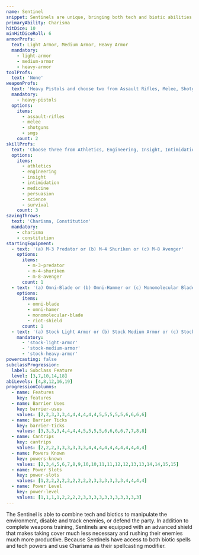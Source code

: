 ```yaml
---
name: Sentinel
snippet: Sentinels are unique, bringing both tech and biotic abilities to the battlefield.
primaryAbility: Charisma
hitDice: 10
minHitDiceRoll: 6
armorProfs:
  text: Light Armor, Medium Armor, Heavy Armor
  mandatory:
    - light-armor
    - medium-armor
    - heavy-armor
toolProfs:
  text: 'None'
weaponProfs:
  text: 'Heavy Pistols and choose two from Assault Rifles, Melee, Shotguns, and SMGs'
  mandatory:
    - heavy-pistols
  options:
    items:
      - assault-rifles
      - melee
      - shotguns
      - smgs
    count: 2
skillProfs:
  text: 'Choose three from Athletics, Engineering, Insight, Intimidation, Medicine, Persuasion, Science, and Survival'
  options:
    items:
      - athletics
      - engineering
      - insight
      - intimidation
      - medicine
      - persuasion
      - science
      - survival
    count: 3
savingThrows:
  text: 'Charisma, Constitution'
  mandatory:
    - charisma
    - constitution
startingEquipment:
  - text: '(a) M-3 Predator or (b) M-4 Shuriken or (c) M-8 Avenger'
    options:
      items:
        - m-3-predator
        - m-4-shuriken
        - m-8-avenger
      count: 1
  - text: '(a) Omni-Blade or (b) Omni-Hammer or (c) Monomolecular Blade or (d) Riot Shield'
    options:
      items:
        - omni-blade
        - omni-hamer
        - monomolecular-blade
        - riot-shield
      count: 1
  - text: '(a) Stock Light Armor or (b) Stock Medium Armor or (c) Stock Heavy Armor'
    mandatory:
      - 'stock-light-armor'
      - 'stock-medium-armor'
      - 'stock-heavy-armor'
powercasting: false
subclassProgression:
  label: Subclass Feature
  level: [3,7,10,14,18]
abiLevels: [4,8,12,16,19]
progressionColumns:
  - name: Features
    key: features
  - name: Barrier Uses
    key: barrier-uses
    values: [2,2,3,3,3,4,4,4,4,4,4,5,5,5,5,5,6,6,6,6]
  - name: Barrier Ticks
    key: barrier-ticks
    values: [3,3,3,3,4,4,4,4,5,5,5,5,6,6,6,6,7,7,8,8]
  - name: Cantrips
    key: cantrips
    values: [2,2,2,3,3,3,3,3,3,4,4,4,4,4,4,4,4,4,4,4]
  - name: Powers Known
    key: powers-known
    values: [2,3,4,5,6,7,8,9,10,10,11,11,12,12,13,13,14,14,15,15]
  - name: Power Slots
    key: power-slots
    values: [1,2,2,2,2,2,2,2,2,2,3,3,3,3,3,3,4,4,4,4]
  - name: Power Level
    key: power-level
    values: [1,1,1,1,2,2,2,2,3,3,3,3,3,3,3,3,3,3,3]
---
```

The Sentinel is able to combine tech and biotics to manipulate the environment, disable and track enemies, or defend the party. In addition to complete weapons training, Sentinels are equipped with an advanced shield that makes taking cover much less necessary and rushing their enemies much more productive. Because Sentinels have access to both biotic spells and tech powers and use Charisma as their spellcasting modifier.

